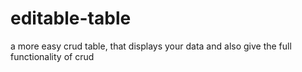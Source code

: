 # editable-table
a more easy crud table, that displays your data and also give the full functionality of crud
